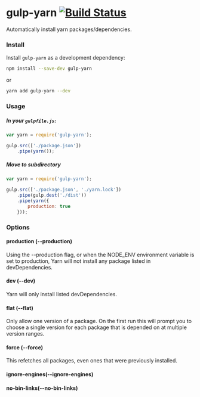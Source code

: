 # gulp-yarn [![Build Status](https://travis-ci.org/warapitiya/gulp-yarn.svg?branch=master)](https://travis-ci.org/warapitiya/gulp-yarn)
Automatically install yarn packages/dependencies.

### **Install**

Install `gulp-yarn` as a development dependency:

```sh
npm install --save-dev gulp-yarn
```

or

```sh
yarn add gulp-yarn --dev
```

### **Usage**

##### In your `gulpfile.js`:

```javascript
var yarn = require('gulp-yarn');

gulp.src(['./package.json'])
    .pipe(yarn());
```

##### Move to subdirectory

```javascript
var yarn = require('gulp-yarn');

gulp.src(['./package.json', './yarn.lock'])
    .pipe(gulp.dest('./dist'))
    .pipe(yarn({
        production: true
    }));
```


### **Options**

#### production (--production)
Using the --production flag, or when the NODE_ENV environment variable is set to production, Yarn will not install any package listed in devDependencies.

#### dev (--dev)
Yarn will only install listed devDependencies.

#### flat (--flat)
Only allow one version of a package. On the first run this will prompt you to choose a single version for each package that is depended on at multiple version ranges.

#### force (--force)
This refetches all packages, even ones that were previously installed.

#### ignore-engines(--ignore-engines)

#### no-bin-links(--no-bin-links)